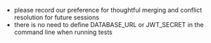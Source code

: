 - please record our preference for thoughtful merging and conflict resolution for future sessions
- there is no need to define DATABASE_URL or JWT_SECRET in the command line when running tests